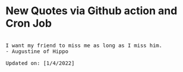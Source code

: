 # New Quotes via Github action and Cron Job

<pre>
<!-- #quote -->
I want my friend to miss me as long as I miss him.
- Augustine of Hippo

Updated on: [1/4/2022]
<!-- #quoteEnd -->
</pre>
